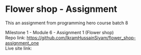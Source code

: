 # Flower shop - Assignment
This an assignment from programming hero course batch 8

Milestone 1 - Module 6 - Assignment 1 (Flower shop)
<br>
Repo link: https://github.com/IkramHussainSiyam/flower_shop-assignment_one
<br>
Live site link: